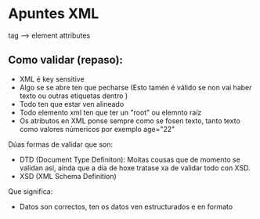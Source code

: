 # Apuntes XML

tag --> element 
attributes

## Como validar (repaso):
- XML é key sensitive
- Algo se se abre ten que pecharse <person> </person>(Esto tamén é válido se non vai haber texto ou outras etiquetas dentro <person/>)
- Todo ten que estar ven alineado
- Todo elemento xml ten que ter un "root" ou elemnto raíz
- Os atributos en XML ponse sempre como se fosen texto, tanto texto como valores númericos por exemplo age="22"


Dúas formas de validar que son:
- DTD (Document Type Definiton): Moitas cousas que de momento se validan así, aínda que a día de hoxe tratase xa de validar todo con XSD.
- XSD (XML Schema Definition)


Que significa: 
- Datos son correctos, ten os datos ven estructurados e en formato 


